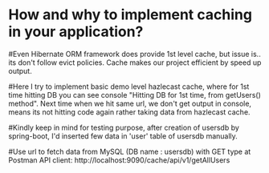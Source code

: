# How and why to implement caching in your application?

#Even Hibernate ORM framework does provide 1st level cache, but issue is.. its don't follow evict policies. Cache makes our project efficient by speed up output.

#Here I try to implement basic demo level hazlecast cache, where for 1st time hitting DB you can see console "Hitting DB for 1st time, from getUsers() method".
Next time when we hit same url, we don't get output in console, means its not hitting code again rather taking data from hazlecast cache.

#Kindly keep in mind for testing purpose, after creation of usersdb by spring-boot, I'd inserted few data in 'user' table of usersdb manually.

#Use url to fetch data from MySQL (DB name : usersdb) with GET type at Postman API client: http://localhost:9090/cache/api/v1/getAllUsers
